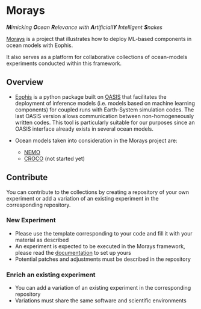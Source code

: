 # Morays

_**M**imicking **O**cean **R**elevance with **A**rtificiall**Y** **I**ntelligent **S**nakes_

[Morays](https://morays-doc.readthedocs.io/en/latest/index.html) is a project that illustrates how to deploy ML-based components in ocean models with Eophis.

It also serves as a platform for collaborative collections of ocean-models experiments conducted within this framework.

## Overview

- [Eophis](https://github.com/alexis-barge/eophis/) is a python package built on [OASIS](https://oasis.cerfacs.fr/en/) that facilitates the deployment of inference models (i.e. models based on machine learning components) for coupled runs with Earth-System simulation codes. The last OASIS version allows communication between non-homogeneously written codes. This tool is particularly suitable for our purposes since an OASIS interface already exists in several ocean models.

- Ocean models taken into consideration in the Morays project are:
    - [NEMO](https://www.nemo-ocean.eu/)
    - [CROCO](https://www.croco-ocean.org/) (not started yet)

## Contribute

You can contribute to the collections by creating a repository of your own experiment or add a variation of an existing experiment in the corresponding repository.

### New Experiment

- Please use the template corresponding to your code and fill it with your material as described
- An experiment is expected to be executed in the Morays framework, please read the [documentation](https://morays-doc.readthedocs.io/en/latest/index.html) to set up yours
- Potential patches and adjustments must be described in the repository


### Enrich an existing experiment

- You can add a variation of an existing experiment in the corresponding repository
- Variations must share the same software and scientific environments
